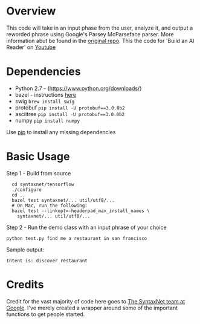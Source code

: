 Overview
============
This code will take in an input phase from the user, analyze it, and output a reworded phrase using Google's Parsey McParseface parser. More information abut  be found in the [original repo](https://github.com/tensorflow/models/tree/master/syntaxnet). This the code for 'Build an AI Reader' on [Youtube](https://youtu.be/AKwfVAKaigI)

Dependencies
============

* Python 2.7 - (https://www.python.org/downloads/)
* bazel - instructions [here](http://bazel.io/docs/install.html)
* swig `brew install swig`
* protobuf `pip install -U protobuf==3.0.0b2`
* asciitree `pip install -U protobuf==3.0.0b2`
* numpy `pip install numpy`

Use [pip](https://pypi.python.org/pypi/pip) to install any missing dependencies

Basic Usage
===========

Step 1 - Build from source 

```shell
  cd syntaxnet/tensorflow
  ./configure
  cd ..
  bazel test syntaxnet/... util/utf8/...
  # On Mac, run the following:
  bazel test --linkopt=-headerpad_max_install_names \
    syntaxnet/... util/utf8/...
```
Step 2 - Run the demo class with an input phrase of your choice 

```shell
python test.py find me a restaurant in san francisco
```

Sample output: 
```shell
Intent is: discover restaurant
```

Credits
===========
Credit for the vast majority of code here goes to [The SyntaxNet team at Google](https://github.com/tensorflow/models/edit/master/syntaxnet). I've merely created a wrapper around some of the important functions to get people started.
